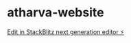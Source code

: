 # atharva-website

[Edit in StackBlitz next generation editor ⚡️](https://stackblitz.com/~/github.com/Dexhub/atharva-website)